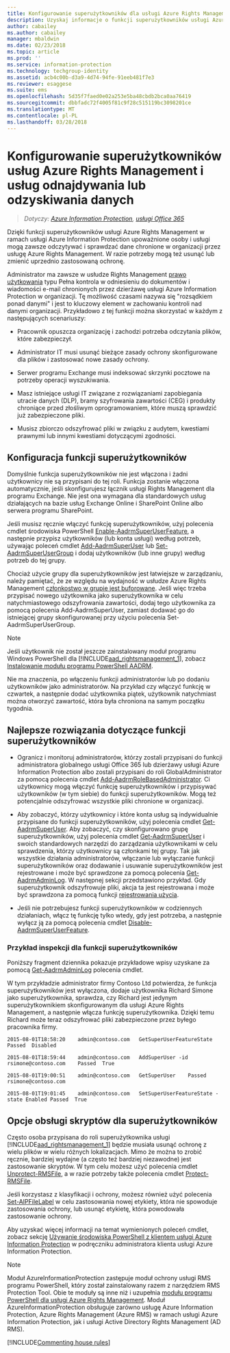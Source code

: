 ```yaml
---
title: Konfigurowanie superużytkowników dla usługi Azure Rights Management — AIP
description: Uzyskaj informacje o funkcji superużytkowników usługi Azure Rights Management w ramach usługi Azure Information Protection i zaimplementuj tę funkcję. Zapewnia ona, że upoważnione osoby i usługi mogą zawsze odczytywać i sprawdzać dane chronione w organizacji przez usługę Azure Rights Management. Tę możliwość czasami nazywa się „rozsądkiem ponad danymi”. Jest to kluczowy element w zachowaniu kontroli nad danymi w organizacji.
author: cabailey
ms.author: cabailey
manager: mbaldwin
ms.date: 02/23/2018
ms.topic: article
ms.prod: ''
ms.service: information-protection
ms.technology: techgroup-identity
ms.assetid: acb4c00b-d3a9-4d74-94fe-91eeb481f7e3
ms.reviewer: esaggese
ms.suite: ems
ms.openlocfilehash: 5d35f7faed0e02a253e5ba48cbdb2bca0aa76419
ms.sourcegitcommit: dbbfadc72f4005f81c9f28c515119bc3098201ce
ms.translationtype: MT
ms.contentlocale: pl-PL
ms.lasthandoff: 03/28/2018
---
```

# <a name="configuring-super-users-for-azure-rights-management-and-discovery-services-or-data-recovery"></a>Konfigurowanie superużytkowników usług Azure Rights Management i usług odnajdywania lub odzyskiwania danych

>*Dotyczy: [Azure Information Protection](https://azure.microsoft.com/pricing/details/information-protection), [usługi Office 365](http://download.microsoft.com/download/E/C/F/ECF42E71-4EC0-48FF-AA00-577AC14D5B5C/Azure_Information_Protection_licensing_datasheet_EN-US.pdf)*

Dzięki funkcji superużytkowników usługi Azure Rights Management w ramach usługi Azure Information Protection upoważnione osoby i usługi mogą zawsze odczytywać i sprawdzać dane chronione w organizacji przez usługę Azure Rights Management. W razie potrzeby mogą też usunąć lub zmienić uprzednio zastosowaną ochronę. 

Administrator ma zawsze w usłudze Rights Management [prawo użytkowania](configure-usage-rights.md) typu Pełna kontrola w odniesieniu do dokumentów i wiadomości e-mail chronionych przez dzierżawę usługi Azure Information Protection w organizacji. Tę możliwość czasami nazywa się "rozsądkiem ponad danymi" i jest to kluczowy element w zachowaniu kontroli nad danymi organizacji. Przykładowo z tej funkcji można skorzystać w każdym z następujących scenariuszy:

- Pracownik opuszcza organizację i zachodzi potrzeba odczytania plików, które zabezpieczył.

- Administrator IT musi usunąć bieżące zasady ochrony skonfigurowane dla plików i zastosować nowe zasady ochrony.

- Serwer programu Exchange musi indeksować skrzynki pocztowe na potrzeby operacji wyszukiwania.

- Masz istniejące usługi IT związane z rozwiązaniami zapobiegania utracie danych (DLP), bramy szyfrowania zawartości (CEG) i produkty chroniące przed złośliwym oprogramowaniem, które muszą sprawdzić już zabezpieczone pliki.

- Musisz zbiorczo odszyfrować pliki w związku z audytem, kwestiami prawnymi lub innymi kwestiami dotyczącymi zgodności.

## <a name="configuration-for-the-super-user-feature"></a>Konfiguracja funkcji superużytkowników

Domyślnie funkcja superużytkowników nie jest włączona i żadni użytkownicy nie są przypisani do tej roli. Funkcja zostanie włączona automatycznie, jeśli skonfigurujesz łącznik usługi Rights Management dla programu Exchange. Nie jest ona wymagana dla standardowych usług działających na bazie usług Exchange Online i SharePoint Online albo serwera programu SharePoint.

Jeśli musisz ręcznie włączyć funkcję superużytkowników, użyj polecenia cmdlet środowiska PowerShell [Enable-AadrmSuperUserFeature](/powershell/aadrm/vlatest/enable-aadrmsuperuserfeature), a następnie przypisz użytkowników (lub konta usługi) według potrzeb, używając poleceń cmdlet [Add-AadrmSuperUser](/powershell/aadrm/vlatest/add-aadrmsuperuser) lub [Set-AadrmSuperUserGroup](/powershell/aadrm/vlatest/set-aadrmsuperusergroup) i dodaj użytkowników (lub inne grupy) według potrzeb do tej grupy. 

Chociaż użycie grupy dla superużytkowników jest łatwiejsze w zarządzaniu, należy pamiętać, że ze względu na wydajność w usłudze Azure Rights Management [członkostwo w grupie jest buforowane](../plan-design/prepare.md#group-membership-caching-by-azure-information-protection). Jeśli więc trzeba przypisać nowego użytkownika jako superużytkownika w celu natychmiastowego odszyfrowania zawartości, dodaj tego użytkownika za pomocą polecenia Add-AadrmSuperUser, zamiast dodawać go do istniejącej grupy skonfigurowanej przy użyciu polecenia Set-AadrmSuperUserGroup.

> [!NOTE]
> Jeśli użytkownik nie został jeszcze zainstalowany moduł programu Windows PowerShell dla [!INCLUDE[aad_rightsmanagement_1](../includes/aad_rightsmanagement_1_md.md)], zobacz [Instalowanie modułu programu PowerShell AADRM](install-powershell.md).

Nie ma znaczenia, po włączeniu funkcji administratorów lub po dodaniu użytkowników jako administratorów. Na przykład czy włączyć funkcję w czwartek, a następnie dodać użytkownika piątek, użytkownik natychmiast można otworzyć zawartość, która była chroniona na samym początku tygodnia.

## <a name="security-best-practices-for-the-super-user-feature"></a>Najlepsze rozwiązania dotyczące funkcji superużytkowników

- Ogranicz i monitoruj administratorów, którzy zostali przypisani do funkcji administratora globalnego usługi Office 365 lub dzierżawy usługi Azure Information Protection albo zostali przypisani do roli GlobalAdministrator za pomocą polecenia cmdlet [Add-AadrmRoleBasedAdministrator](/powershell/module/aadrm/add-aadrmrolebasedadministrator). Ci użytkownicy mogą włączyć funkcję superużytkowników i przypisywać użytkowników (w tym siebie) do funkcji superużytkowników. Mogą też potencjalnie odszyfrować wszystkie pliki chronione w organizacji.

- Aby zobaczyć, którzy użytkownicy i które konta usług są indywidualnie przypisane do funkcji superużytkowników, użyj polecenia cmdlet [Get-AadrmSuperUser](/powershell/module/aadrm/get-aadrmsuperuser). Aby zobaczyć, czy skonfigurowano grupę superużytkowników, użyj polecenia cmdlet [Get-AadrmSuperUser](/powershell/module/aadrm/get-aadrmsuperusergroup) i swoich standardowych narzędzi do zarządzania użytkownikami w celu sprawdzenia, którzy użytkownicy są członkami tej grupy. Tak jak wszystkie działania administratorów, włączanie lub wyłączanie funkcji superużytkowników oraz dodawanie i usuwanie superużytkowników jest rejestrowane i może być sprawdzone za pomocą polecenia [Get-AadrmAdminLog](/powershell/module/aadrm/get-aadrmadminlog). W następnej sekcji przedstawiono przykład. Gdy superużytkownik odszyfrowuje pliki, akcja ta jest rejestrowana i może być sprawdzona za pomocą funkcji [rejestrowania użycia](log-analyze-usage.md).

- Jeśli nie potrzebujesz funkcji superużytkowników w codziennych działaniach, włącz tę funkcję tylko wtedy, gdy jest potrzeba, a następnie wyłącz ją za pomocą polecenia cmdlet [Disable-AadrmSuperUserFeature](/powershell/module/aadrm/disable-aadrmsuperuserfeature).

### <a name="example-auditing-for-the-super-user-feature"></a>Przykład inspekcji dla funkcji superużytkowników

Poniższy fragment dziennika pokazuje przykładowe wpisy uzyskane za pomocą [Get-AadrmAdminLog](/powershell/module/aadrm/get-aadrmadminlog) polecenia cmdlet. 

W tym przykładzie administrator firmy Contoso Ltd potwierdza, że funkcja superużytkowników jest wyłączona, dodaje użytkownika Richard Simone jako superużytkownika, sprawdza, czy Richard jest jedynym superużytkownikiem skonfigurowanym dla usługi Azure Rights Management, a następnie włącza funkcję superużytkownika. Dzięki temu Richard może teraz odszyfrować pliki zabezpieczone przez byłego pracownika firmy.

`2015-08-01T18:58:20    admin@contoso.com   GetSuperUserFeatureState    Passed  Disabled`

`2015-08-01T18:59:44    admin@contoso.com   AddSuperUser -id rsimone@contoso.com    Passed  True`

`2015-08-01T19:00:51    admin@contoso.com   GetSuperUser    Passed  rsimone@contoso.com`

`2015-08-01T19:01:45    admin@contoso.com   SetSuperUserFeatureState -state Enabled Passed  True`

## <a name="scripting-options-for-super-users"></a>Opcje obsługi skryptów dla superużytkowników
Często osoba przypisana do roli superużytkownika usługi [!INCLUDE[aad_rightsmanagement_1](../includes/aad_rightsmanagement_1_md.md)] będzie musiała usunąć ochronę z wielu plików w wielu różnych lokalizacjach. Mimo że można to zrobić ręcznie, bardziej wydajne (a często też bardziej niezawodne) jest zastosowanie skryptów. W tym celu możesz użyć polecenia cmdlet [Unprotect-RMSFile](/powershell/module/azureinformationprotection/unprotect-rmsfile), a w razie potrzeby także polecenia cmdlet [Protect-RMSFile](/powershell/module/azureinformationprotection/protect-rmsfile). 

Jeśli korzystasz z klasyfikacji i ochrony, możesz również użyć polecenia [Set-AIPFileLabel](/powershell/module/azureinformationprotection/set-aipfilelabel) w celu zastosowania nowej etykiety, która nie spowoduje zastosowania ochrony, lub usunąć etykietę, która powodowała zastosowanie ochrony. 

Aby uzyskać więcej informacji na temat wymienionych poleceń cmdlet, zobacz sekcję [Używanie środowiska PowerShell z klientem usługi Azure Information Protection](../rms-client/client-admin-guide-powershell.md) w podręczniku administratora klienta usługi Azure Information Protection.

> [!NOTE]
> Moduł AzureInformationProtection zastępuje moduł ochrony usługi RMS programu PowerShell, który został zainstalowany razem z narzędziem RMS Protection Tool. Obie te moduły są inne niż i uzupełnia [modułu programu PowerShell dla usługi Azure Rights Management](administer-powershell.md). Moduł AzureInformationProtection obsługuje zarówno usługę Azure Information Protection, Azure Rights Management (Azure RMS) w ramach usługi Azure Information Protection, jak i usługi Active Directory Rights Management (AD RMS).

[!INCLUDE[Commenting house rules](../includes/houserules.md)]

